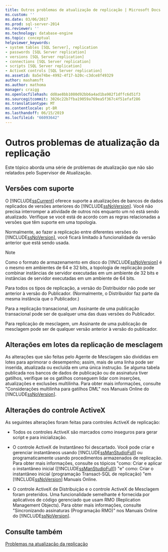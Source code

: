 ```yaml
---
title: Outros problemas de atualização de replicação | Microsoft Docs
ms.custom: ''
ms.date: 03/06/2017
ms.prod: sql-server-2014
ms.reviewer: ''
ms.technology: database-engine
ms.topic: conceptual
helpviewer_keywords:
- system tables [SQL Server], replication
- passwords [SQL Server replication]
- versions [SQL Server replication]
- connections [SQL Server replication]
- scripts [SQL Server replication]
- ActiveX controls [SQL Server replication]
ms.assetid: 8a5e74be-4992-4f17-b20c-c3dce8f49329
author: mashamsft
ms.author: mathoma
manager: craigg
ms.openlocfilehash: dd8ae8bb1080d92bb6a4ad1ba982f1dffc6d51f3
ms.sourcegitcommit: 3026c22b7fba19059a769ea5f367c4f51efaf286
ms.translationtype: MT
ms.contentlocale: pt-BR
ms.lasthandoff: 06/15/2019
ms.locfileid: "66093642"
---
```

# <a name="other-replication-upgrade-issues"></a>Outros problemas de atualização da replicação
  Este tópico aborda uma série de problemas de atualização que não são relatados pelo Supervisor de Atualização.  
  
## <a name="versions-supported"></a>Versões com suporte  
 O [!INCLUDE[ssCurrent](../../includes/sscurrent-md.md)] oferece suporte a atualizações de bancos de dados replicados de versões anteriores do [!INCLUDE[ssNoVersion](../../includes/ssnoversion-md.md)]. Você não precisa interromper a atividade de outros nós enquanto um nó está sendo atualizado. Verifique se você está de acordo com as regras relacionadas a versões que têm suporte em uma topologia.  
  
 Normalmente, ao fazer a replicação entre diferentes versões do [!INCLUDE[ssNoVersion](../../includes/ssnoversion-md.md)], você ficará limitado à funcionalidade da versão anterior que está sendo usada.  
  
> [!NOTE]  
>  Como o formato de armazenamento em disco do [!INCLUDE[ssNoVersion](../../includes/ssnoversion-md.md)] é o mesmo em ambientes de 64 e 32 bits, a topologia de replicação pode combinar instâncias de servidor executadas em um ambiente de 32 bits e instâncias de servidor executadas em um ambiente de 64 bits.  
  
 Para todos os tipos de replicação, a versão do Distribuidor não pode ser anterior à versão do Publicador. (Normalmente, o Distribuidor faz parte da mesma instância que o Publicador.)  
  
 Para a replicação transacional, um Assinante de uma publicação transacional pode ser de qualquer uma das duas versões do Publicador.  
  
 Para replicação de mesclagem, um Assinante de uma publicação de mesclagem pode ser de qualquer versão anterior à versão do publicador.  
  
## <a name="merge-replication-batches-changes"></a>Alterações em lotes da replicação de mesclagem  
 As alterações que são feitas pelo Agente de Mesclagem são divididas em lotes para aprimorar o desempenho; assim, mais de uma linha pode ser inserida, atualizada ou excluída em uma única instrução. Se alguma tabela publicada nos bancos de dados de publicação ou de assinatura tiver gatilhos, verifique se os gatilhos conseguem lidar com inserções, atualizações e exclusões multilinha. Para obter mais informações, consulte "Considerações multilinha para gatilhos DML" nos Manuais Online do [!INCLUDE[ssNoVersion](../../includes/ssnoversion-md.md)].  
  
## <a name="activex-control-changes"></a>Alterações do controle ActiveX  
 As seguintes alterações foram feitas para controles ActiveX de replicação:  
  
-   Todos os controles ActiveX são marcados como inseguros para gerar script e para inicialização.  
  
-   O controle ActiveX de Instantâneo foi descartado. Você pode criar e gerenciar instantâneos usando [!INCLUDE[ssManStudioFull](../../includes/ssmanstudiofull-md.md)] ou programaticamente usando procedimentos armazenados de replicação. Para obter mais informações, consulte os tópicos "como: Criar e aplicar o instantâneo inicial ([!INCLUDE[ssManStudioFull](../../includes/ssmanstudiofull-md.md)]) "e" como: Criar o instantâneo inicial (programação Transact-SQL de replicação) "em [!INCLUDE[ssNoVersion](../../includes/ssnoversion-md.md)] Manuais Online.  
  
-   O controle ActiveX de Distribuição e o controle ActiveX de Mesclagem foram preteridos. Uma funcionalidade semelhante é fornecida por aplicativos de código gerenciado que usam RMO (Replication Management Objects). Para obter mais informações, consulte "Sincronizando assinaturas (Programação RMO)" nos Manuais Online do [!INCLUDE[ssNoVersion](../../includes/ssnoversion-md.md)].  
  
## <a name="see-also"></a>Consulte também  
 [Problemas na atualização da replicação](../../../2014/sql-server/install/replication-upgrade-issues.md)  
  
  
